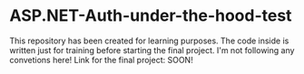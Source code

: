 # ASP.NET-Auth-under-the-hood-test
This repository has been created for learning purposes. The code inside is written just for training before starting the final project. I'm not following any convetions here! Link for the final project: SOON!
